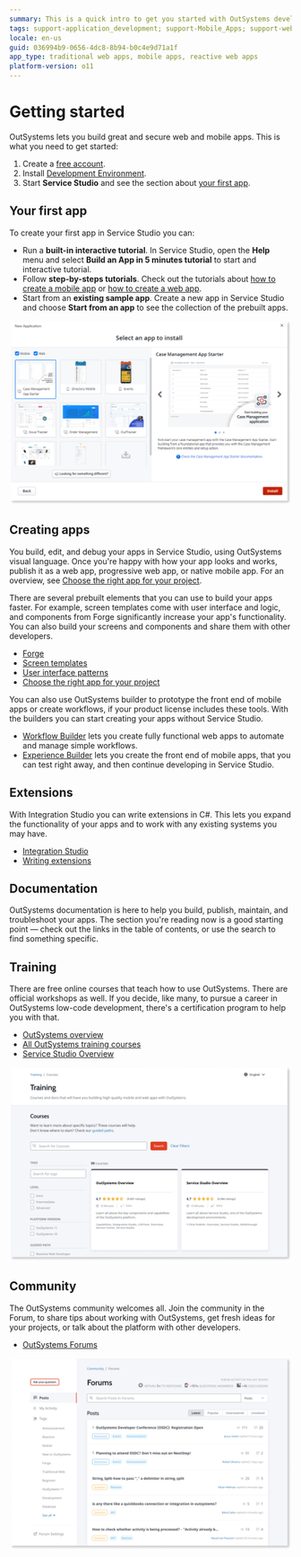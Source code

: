 ```yaml
---
summary: This is a quick intro to get you started with OutSystems development.  
tags: support-application_development; support-Mobile_Apps; support-webapps
locale: en-us
guid: 036994b9-0656-4dc8-8b94-b0c4e9d71a1f
app_type: traditional web apps, mobile apps, reactive web apps
platform-version: o11
---
```


# Getting started

OutSystems lets you build great and secure web and mobile apps. This is what you need to get started:

1. Create a [free account](https://www.outsystems.com/home/GetStartedForFree.aspx).
2. Install [Development Environment](https://www.outsystems.com/home/downloads).
3. Start **Service Studio** and see the section about [your first app](#your-first-app).

## Your first app 

To create your first app in Service Studio you can: 

* Run a **built-in interactive tutorial**. In Service Studio, open the **Help** menu and select **Build an App in 5 minutes tutorial** to start and interactive tutorial. 
* Follow **step-by-steps tutorials**. Check out the tutorials about [how to create a mobile app](create-mobile.md) or [how to create a web app](create-reactive-web.md).
* Start from an **existing sample app**. Create a new app in Service Studio and choose **Start from an app** to see the collection of the prebuilt apps.

![Creating a new app in OutSystems](images/getting-started-new-app-ss.png)


## Creating apps

You build, edit, and debug your apps in Service Studio, using OutSystems visual language. Once you're happy with how your app looks and works, publish it as a web app, progressive web app, or native mobile app. For an overview, see [Choose the right app for your project](right-app.md).

There are several prebuilt elements that you can use to build your apps faster. For example, screen templates come with user interface and logic, and components from Forge significantly increase your app's functionality. You can also build your screens and components and share them with other developers.

* [Forge](https://www.outsystems.com/forge/)
* [Screen templates](https://www.outsystems.com/OutSystemsUIWebsite/ScreenOverview?RuntimeId=2)
* [User interface patterns](https://www.outsystems.com/OutSystemsUIWebsite/PatternOverview)
* [Choose the right app for your project](right-app.md)


You can also use OutSystems builder to prototype the front end of mobile apps or create workflows, if your product license includes these tools. With the builders you can start creating your apps without Service Studio.

* [Workflow Builder](https://success.outsystems.com/Documentation/Workflow_Builder) lets you create fully functional web apps to automate and manage simple workflows.
* [Experience Builder](https://success.outsystems.com/Documentation/Experience_Builder) lets you create the front end of mobile apps, that you can test right away, and then continue developing in Service Studio.

## Extensions

With Integration Studio you can write extensions in C#. This lets you expand the functionality of your apps and to work with any existing systems you may have.

* [Integration Studio](../ref/integration-studio/workspace.md)
* [Writing extensions](../extensibility-and-integration/integration-studio/getting-started/intro.md)

## Documentation

OutSystems documentation is here to help you build, publish, maintain, and troubleshoot your apps. The section you're reading now is a good starting point — check out the links in the table of contents, or use the search to find something specific.

## Training

There are free online courses that teach how to use OutSystems. There are official workshops as well. If you decide, like many, to pursue a career in OutSystems low-code development, there's a certification program to help you with that.

* [OutSystems overview](https://www.outsystems.com/training/courses/173/outsystems-overview/)
* [All OutSystems training courses](https://www.outsystems.com/training/courses/)
* [Service Studio Overview](https://www.outsystems.com/training/courses/174/service-studio-overview/)

![Training](images/getting-started-training.png)

## Community

The OutSystems community welcomes all. Join the community in the Forum, to share tips about working with OutSystems, get fresh ideas for your projects, or talk about the platform with other developers.

* [OutSystems Forums](https://www.outsystems.com/forums/)

![Community](images/getting-started-community.png)
